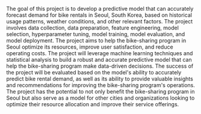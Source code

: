 The goal of this project is to develop a predictive model that can accurately forecast demand for bike rentals in Seoul, South Korea, based on historical usage patterns, weather conditions, and other relevant factors. The project involves data collection, data preparation, feature engineering, model selection, hyperparameter tuning, model training, model evaluation, and model deployment. The project aims to help the bike-sharing program in Seoul optimize its resources, improve user satisfaction, and reduce operating costs. The project will leverage machine learning techniques and statistical analysis to build a robust and accurate predictive model that can help the bike-sharing program make data-driven decisions. The success of the project will be evaluated based on the model's ability to accurately predict bike rental demand, as well as its ability to provide valuable insights and recommendations for improving the bike-sharing program's operations. The project has the potential to not only benefit the bike-sharing program in Seoul but also serve as a model for other cities and organizations looking to optimize their resource allocation and improve their service offerings.
